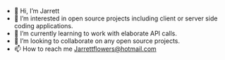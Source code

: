 - 👋 Hi, I’m Jarrett
- 👀 I’m interested in open source projects including client or server side coding applications.
- 🌱 I’m currently learning to work with elaborate API calls.
- 💞️ I’m looking to collaborate on any open source projects.
- 📫 How to reach me Jarrettflowers@hotmail.com

<!---
JarrettSF/JarrettSF is a ✨ special ✨ repository because its `README.md` (this file) appears on your GitHub profile.
You can click the Preview link to take a look at your changes.
--->
